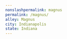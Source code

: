```yaml
---
﻿nonslashpermalink: magnus
permalink: /magnus/
alley: Magnus
city: Indianapolis
state: Indiana
---
```

